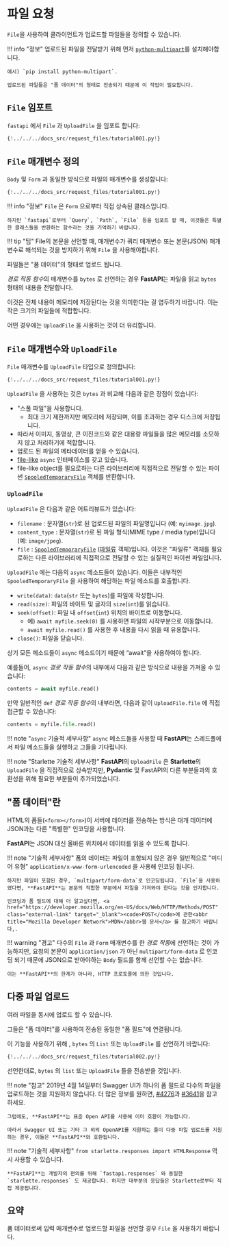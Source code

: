 # 파일 요청

`File`을 사용하여 클라이언트가 업로드할 파일들을 정의할 수 있습니다.

!!! info "정보"
    업로드된 파일을 전달받기 위해 먼저 <a href="https://andrew-d.github.io/python-multipart/" class="external-link" target="_blank">`python-multipart`</a>를 설치해야합니다.

    예시) `pip install python-multipart`.

    업로드된 파일들은 "폼 데이터"의 형태로 전송되기 때문에 이 작업이 필요합니다.

## `File` 임포트

`fastapi` 에서 `File` 과 `UploadFile` 을 임포트 합니다:

```Python hl_lines="1"
{!../../../docs_src/request_files/tutorial001.py!}
```

## `File` 매개변수 정의

`Body` 및 `Form` 과 동일한 방식으로 파일의 매개변수를 생성합니다:

```Python hl_lines="7"
{!../../../docs_src/request_files/tutorial001.py!}
```

!!! info "정보"
    `File` 은 `Form` 으로부터 직접 상속된 클래스입니다.

    하지만 `fastapi`로부터 `Query`, `Path`, `File` 등을 임포트 할 때, 이것들은 특별한 클래스들을 반환하는 함수라는 것을 기억하기 바랍니다.

!!! tip "팁"
    File의 본문을 선언할 때, 매개변수가 쿼리 매개변수 또는 본문(JSON) 매개변수로 해석되는  것을 방지하기 위해 `File` 을 사용해야합니다.

파일들은 "폼 데이터"의 형태로 업로드 됩니다.

*경로 작동 함수*의 매개변수를 `bytes` 로 선언하는 경우 **FastAPI**는 파일을 읽고 `bytes` 형태의 내용을 전달합니다.

이것은 전체 내용이 메모리에 저장된다는 것을 의미한다는 걸 염두하기 바랍니다. 이는 작은 크기의 파일들에 적합합니다.

어떤 경우에는 `UploadFile` 을 사용하는 것이 더 유리합니다.

## `File` 매개변수와  `UploadFile`

`File` 매개변수를 `UploadFile` 타입으로 정의합니다:

```Python hl_lines="12"
{!../../../docs_src/request_files/tutorial001.py!}
```

`UploadFile` 을 사용하는 것은 `bytes` 과 비교해 다음과 같은 장점이 있습니다:

* "스풀 파일"을 사용합니다.
    *  최대 크기 제한까지만 메모리에 저장되며, 이를 초과하는 경우 디스크에 저장됩니다.
* 따라서 이미지, 동영상, 큰 이진코드와 같은 대용량 파일들을 많은 메모리를 소모하지 않고 처리하기에 적합합니다.
* 업로드 된 파일의 메타데이터를 얻을 수 있습니다.
* <a href="https://docs.python.org/3/glossary.html#term-file-like-object" class="external-link" target="_blank">file-like</a>  `async` 인터페이스를 갖고 있습니다.
* file-like object를 필요로하는 다른 라이브러리에 직접적으로 전달할 수 있는 파이썬 <a href="https://docs.python.org/3/library/tempfile.html#tempfile.SpooledTemporaryFile" class="external-link" target="_blank">`SpooledTemporaryFile`</a> 객체를 반환합니다.

### `UploadFile`

`UploadFile` 은 다음과 같은 어트리뷰트가 있습니다:

* `filename` : 문자열(`str`)로 된 업로드된 파일의 파일명입니다 (예: `myimage.jpg`).
* `content_type` : 문자열(`str`)로 된 파일 형식(MIME type / media type)입니다 (예: `image/jpeg`).
* `file` :  <a href="https://docs.python.org/3/library/tempfile.html#tempfile.SpooledTemporaryFile" class="external-link" target="_blank">`SpooledTemporaryFile`</a> (<a href="https://docs.python.org/3/glossary.html#term-file-like-object" class="external-link" target="_blank">파일류</a> 객체)입니다. 이것은 "파일류" 객체를 필요로하는 다른 라이브러리에 직접적으로 전달할 수 있는 실질적인 파이썬 파일입니다.

`UploadFile` 에는 다음의 `async` 메소드들이 있습니다. 이들은 내부적인 `SpooledTemporaryFile` 을 사용하여 해당하는 파일 메소드를 호출합니다.

* `write(data)`: `data`(`str` 또는 `bytes`)를 파일에 작성합니다.
* `read(size)`: 파일의 바이트 및 글자의 `size`(`int`)를 읽습니다.
* `seek(offset)`: 파일 내 `offset`(`int`) 위치의 바이트로 이동합니다.
    * 예) `await myfile.seek(0)` 를 사용하면 파일의 시작부분으로 이동합니다.
    * `await myfile.read()` 를 사용한 후 내용을 다시 읽을 때 유용합니다.
* `close()`: 파일을 닫습니다.

상기 모든 메소드들이 `async` 메소드이기 때문에 “await”을 사용하여야 합니다.

예를들어, `async` *경로 작동 함수*의 내부에서 다음과 같은 방식으로 내용을 가져올 수 있습니다:

```Python
contents = await myfile.read()
```

만약 일반적인 `def` *경로 작동 함수*의 내부라면, 다음과 같이 `UploadFile.file` 에 직접 접근할 수 있습니다:

```Python
contents = myfile.file.read()
```

!!! note  "`async` 기술적 세부사항"
    `async` 메소드들을 사용할 때 **FastAPI**는 스레드풀에서 파일 메소드들을 실행하고 그들을 기다립니다.

!!! note "Starlette 기술적 세부사항"
    **FastAPI**의 `UploadFile` 은 **Starlette**의 `UploadFile` 을 직접적으로 상속받지만, **Pydantic** 및 FastAPI의 다른 부분들과의 호환성을 위해 필요한 부분들이 추가되었습니다.

## "폼 데이터"란

HTML의 폼들(`<form></form>`)이 서버에 데이터를 전송하는 방식은 대개 데이터에 JSON과는 다른 "특별한" 인코딩을 사용합니다.

**FastAPI**는 JSON 대신 올바른 위치에서 데이터를 읽을 수 있도록 합니다.

!!! note "기술적 세부사항"
    폼의 데이터는 파일이 포함되지 않은 경우 일반적으로 "미디어 유형" `application/x-www-form-urlencoded` 을 사용해 인코딩 됩니다.

    하지만 파일이 포함된 경우, `multipart/form-data`로 인코딩됩니다. `File`을 사용하였다면, **FastAPI**는 본문의 적합한 부분에서 파일을 가져와야 한다는 것을 인지합니다.

    인코딩과 폼 필드에 대해 더 알고싶다면, <a href="https://developer.mozilla.org/en-US/docs/Web/HTTP/Methods/POST" class="external-link" target="_blank"><code>POST</code>에 관한<abbr title="Mozilla Developer Network">MDN</abbr>웹 문서</a> 를 참고하기 바랍니다,.

!!! warning "경고"
    다수의 `File` 과 `Form` 매개변수를 한 *경로 작동*에 선언하는 것이 가능하지만, 요청의 본문이 `application/json` 가 아닌 `multipart/form-data` 로 인코딩 되기 때문에 JSON으로 받아야하는 `Body` 필드를 함께 선언할 수는 없습니다.

    이는 **FastAPI**의 한계가 아니라, HTTP 프로토콜에 의한 것입니다.

## 다중 파일 업로드

여러 파일을 동시에 업로드 할 수 있습니다.

그들은 "폼 데이터"를 사용하여 전송된 동일한 "폼 필드"에 연결됩니다.

이 기능을 사용하기 위해 , `bytes` 의 `List` 또는 `UploadFile` 를 선언하기 바랍니다:

```Python hl_lines="10  15"
{!../../../docs_src/request_files/tutorial002.py!}
```

선언한대로, `bytes` 의 `list` 또는 `UploadFile` 들을 전송받을 것입니다.

!!! note "참고"
    2019년 4월 14일부터 Swagger UI가 하나의 폼 필드로 다수의 파일을 업로드하는 것을 지원하지 않습니다. 더 많은 정보를 원하면,  <a href="https://github.com/swagger-api/swagger-ui/issues/4276" class="external-link" target="_blank">#4276</a>과 <a href="https://github.com/swagger-api/swagger-ui/issues/3641" class="external-link" target="_blank">#3641</a>을 참고하세요.

    그럼에도, **FastAPI**는 표준 Open API를 사용해 이미 호환이 가능합니다.

    따라서 Swagger UI 또는 기타 그 외의 OpenAPI를 지원하는 툴이 다중 파일 업로드를 지원하는 경우, 이들은 **FastAPI**와 호환됩니다.

!!! note "기술적 세부사항"
    `from starlette.responses import HTMLResponse` 역시 사용할  수 있습니다.

    **FastAPI**는 개발자의 편의를 위해 `fastapi.responses` 와 동일한 `starlette.responses` 도 제공합니다. 하지만 대부분의 응답들은 Starlette로부터 직접 제공됩니다.

## 요약

폼 데이터로써 입력 매개변수로 업로드할 파일을 선언할 경우 `File` 을 사용하기 바랍니다.

